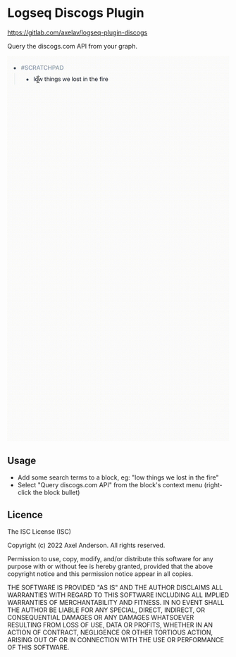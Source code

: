 # Logseq Discogs Plugin

https://gitlab.com/axelav/logseq-plugin-discogs

Query the discogs.com API from your graph.

![screencast](./screencast.gif)

## Usage

- Add some search terms to a block, eg: "low things we lost in the fire"
- Select "Query discogs.com API" from the block's context menu (right-click the block bullet)

## Licence

The ISC License (ISC)

Copyright (c) 2022 Axel Anderson. All rights reserved.

Permission to use, copy, modify, and/or distribute this software for any purpose with or without fee is hereby granted, provided that the above copyright notice and this permission notice appear in all copies.

THE SOFTWARE IS PROVIDED "AS IS" AND THE AUTHOR DISCLAIMS ALL WARRANTIES WITH REGARD TO THIS SOFTWARE INCLUDING ALL IMPLIED WARRANTIES OF MERCHANTABILITY AND FITNESS. IN NO EVENT SHALL THE AUTHOR BE LIABLE FOR ANY SPECIAL, DIRECT, INDIRECT, OR CONSEQUENTIAL DAMAGES OR ANY DAMAGES WHATSOEVER RESULTING FROM LOSS OF USE, DATA OR PROFITS, WHETHER IN AN ACTION OF CONTRACT, NEGLIGENCE OR OTHER TORTIOUS ACTION, ARISING OUT OF OR IN CONNECTION WITH THE USE OR PERFORMANCE OF THIS SOFTWARE.
